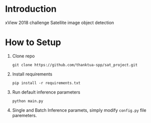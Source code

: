 

# Introduction

xView 2018 challenge Satellite image object detection

# How to Setup

1. Clone repo

   ```
   git clone https://github.com/thanktua-spp/sat_project.git
   ```
2. Install requirements

   ```
   pip install -r requirements.txt
   ```
3. Run default inference parameters

   ```
   python main.py
   ```
4. Single and Batch Inference paramets, simply modify `config.py` file paremeters.
